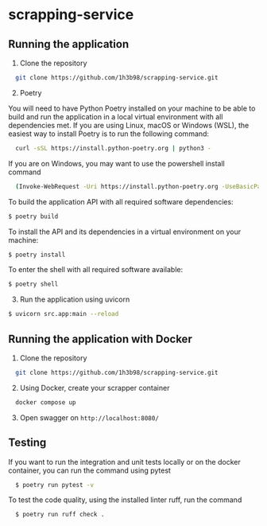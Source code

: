 # scrapping-service

## Running the application
1. Clone the repository
```bash
  git clone https://github.com/1h3b98/scrapping-service.git
  ```

2. Poetry

You will need to have Python Poetry installed on your machine to be able to build and run the application in a local virtual environment with all dependencies met.
If you are using Linux, macOS or Windows (WSL), the easiest way to install Poetry is to run the following command:
```bash
  curl -sSL https://install.python-poetry.org | python3 -
  ```

If you are on Windows, you may want to use the powershell install command
```bash
  (Invoke-WebRequest -Uri https://install.python-poetry.org -UseBasicParsing).Content | py -

  ```
To build the application API with all required software dependencies:

```bash
$ poetry build
```
To install the API and its dependencies in a virtual environment on your machine:

```bash
$ poetry install
```
To enter the shell with all required software available:

```bash
$ poetry shell
```
3. Run the application using uvicorn
```bash
$ uvicorn src.app:main --reload
```

## Running the application with Docker

1. Clone the repository
```bash
  git clone https://github.com/1h3b98/scrapping-service.git
  ```

2. Using Docker, create your scrapper container
```bash
  docker compose up
  ```
3. Open swagger on `http://localhost:8080/`

## Testing
If you want to run the integration and unit tests locally or on the docker container, you can run the command using pytest
```bash
  $ poetry run pytest -v
  ```
To test the code quality, using the installed linter ruff, run the command
```bash
  $ poetry run ruff check .
  ```
